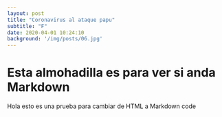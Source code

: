 ```yaml
---
layout: post
title: "Coronavirus al ataque papu"
subtitle: "F"
date: 2020-04-01 10:24:10 
background: '/img/posts/06.jpg'
---
```

# Esta almohadilla es para ver si anda Markdown
Hola esto es una prueba para cambiar de HTML a Markdown code
